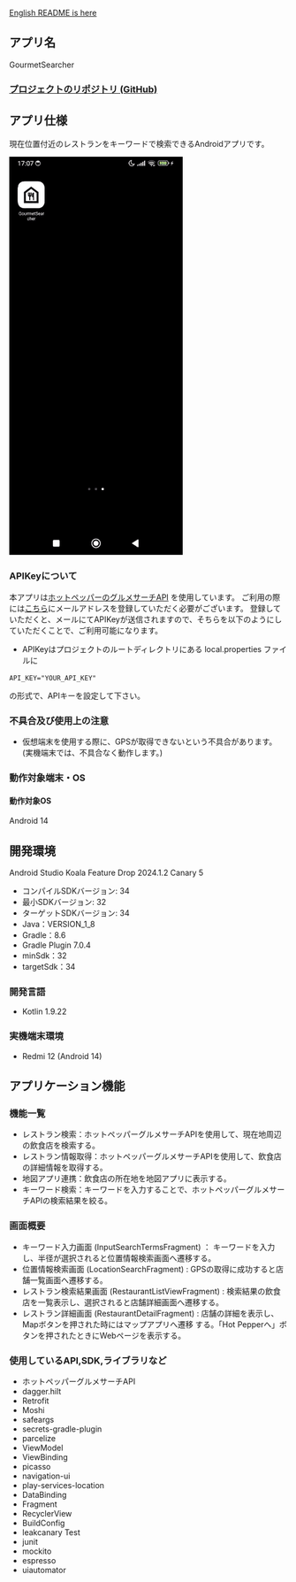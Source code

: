 [English README is here](https://github.com/0v0d/GourmetSearcher/blob/master/docs/README-en.md
)
## アプリ名

GourmetSearcher

### [プロジェクトのリポジトリ (GitHub)](https://github.com/0v0d/GourmetSearcher)

## アプリ仕様

現在位置付近のレストランをキーワードで検索できるAndroidアプリです。

<img src="docs/app.gif" width="314" alt="アプリのデモ動画">

### APIKeyについて

本アプリは[ホットペッパーのグルメサーチAPI](https://webservice.recruit.co.jp/doc/hotpepper/reference.html)
を使用しています。
ご利用の際には[こちら](https://webservice.recruit.co.jp/register/)にメールアドレスを登録していただく必要がございます。
登録していただくと、メールにてAPIKeyが送信されますので、そちらを以下のようにしていただくことで、ご利用可能になります。

- APIKeyはプロジェクトのルートディレクトリにある local.properties ファイルに

```properties
API_KEY="YOUR_API_KEY"
```

の形式で、APIキーを設定して下さい。

### 不具合及び使用上の注意

- 仮想端末を使用する際に、GPSが取得できないという不具合があります。</br>
  (実機端末では、不具合なく動作します。)

### 動作対象端末・OS

#### 動作対象OS

Android 14

## 開発環境

Android Studio Koala Feature Drop 2024.1.2 Canary 5

- コンパイルSDKバージョン: 34
- 最小SDKバージョン: 32
- ターゲットSDKバージョン: 34
- Java：VERSION_1_8
- Gradle：8.6
- Gradle Plugin 7.0.4
- minSdk：32
- targetSdk：34

### 開発言語

- Kotlin 1.9.22

### 実機端末環境

- Redmi 12 (Android 14)

## アプリケーション機能

### 機能一覧

- レストラン検索：ホットペッパーグルメサーチAPIを使用して、現在地周辺の飲食店を検索する。
- レストラン情報取得：ホットペッパーグルメサーチAPIを使用して、飲食店の詳細情報を取得する。
- 地図アプリ連携：飲食店の所在地を地図アプリに表示する。
- キーワード検索：キーワードを入力することで、ホットペッパーグルメサーチAPIの検索結果を絞る。

### 画面概要

- キーワード入力画面 (InputSearchTermsFragment) ： キーワードを入力し、半径が選択されると位置情報検索画面へ遷移する。
- 位置情報検索画面 (LocationSearchFragment) : GPSの取得に成功すると店舗一覧画面へ遷移する。
- レストラン検索結果画面 (RestaurantListViewFragment) : 検索結果の飲食店を一覧表示し、選択されると店舗詳細画面へ遷移する。
- レストラン詳細画面 (RestaurantDetailFragment) : 店舗の詳細を表示し、Mapボタンを押された時にはマップアプリへ遷移
  する。「Hot Pepperへ」ボタンを押されたときにWebページを表示する。

### 使用しているAPI,SDK,ライブラリなど

- ホットペッパーグルメサーチAPI
- dagger.hilt
- Retrofit
- Moshi
- safeargs
- secrets-gradle-plugin
- parcelize
- ViewModel
- ViewBinding
- picasso
- navigation-ui
- play-services-location
- DataBinding
- Fragment
- RecyclerView
- BuildConfig
- leakcanary
Test
- junit
- mockito
- espresso
- uiautomator

